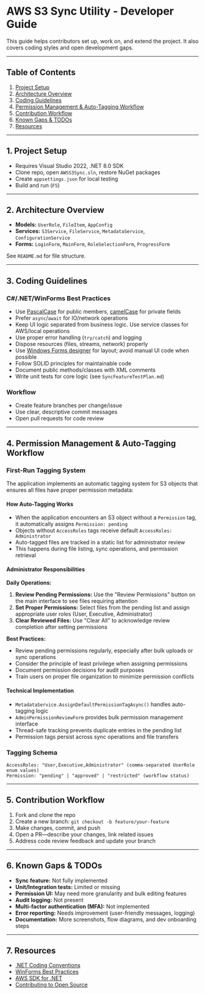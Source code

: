 # AWS S3 Sync Utility - Developer Guide

This guide helps contributors set up, work on, and extend the project. It also covers coding styles and open development gaps.

---

## Table of Contents

1. [Project Setup](#1-project-setup)  
2. [Architecture Overview](#2-architecture-overview)  
3. [Coding Guidelines](#3-coding-guidelines)  
4. [Permission Management & Auto-Tagging Workflow](#4-permission-management--auto-tagging-workflow)  
5. [Contribution Workflow](#5-contribution-workflow)  
6. [Known Gaps & TODOs](#6-known-gaps--todos)  
7. [Resources](#7-resources)

---

## 1. Project Setup

- Requires Visual Studio 2022, .NET 8.0 SDK  
- Clone repo, open `AWSS3Sync.sln`, restore NuGet packages  
- Create `appsettings.json` for local testing  
- Build and run (`F5`)

---

## 2. Architecture Overview

- **Models:** `UserRole`, `FileItem`, `AppConfig`  
- **Services:** `S3Service`, `FileService`, `MetadataService`, `ConfigurationService`  
- **Forms:** `LoginForm`, `MainForm`, `RoleSelectionForm`, `ProgressForm`

See `README.md` for file structure.

---

## 3. Coding Guidelines

### C#/.NET/WinForms Best Practices

- Use [PascalCase](https://learn.microsoft.com/en-us/dotnet/csharp/fundamentals/coding-style/coding-conventions) for public members, [camelCase](https://learn.microsoft.com/en-us/dotnet/csharp/fundamentals/coding-style/coding-conventions) for private fields  
- Prefer `async`/`await` for IO/network operations  
- Keep UI logic separated from business logic. Use service classes for AWS/local operations  
- Use proper error handling (`try/catch`) and logging  
- Dispose resources (files, streams, network) properly  
- Use [Windows Forms designer](https://learn.microsoft.com/en-us/dotnet/desktop/winforms/) for layout; avoid manual UI code when possible  
- Follow SOLID principles for maintainable code  
- Document public methods/classes with XML comments  
- Write unit tests for core logic (see `SyncFeatureTestPlan.md`)

### Workflow

- Create feature branches per change/issue  
- Use clear, descriptive commit messages  
- Open pull requests for code review

---

## 4. Permission Management & Auto-Tagging Workflow

### First-Run Tagging System

The application implements an automatic tagging system for S3 objects that ensures all files have proper permission metadata:

#### How Auto-Tagging Works
- When the application encounters an S3 object without a `Permission` tag, it automatically assigns `Permission: pending`
- Objects without `AccessRoles` tags receive default `AccessRoles: Administrator` 
- Auto-tagged files are tracked in a static list for administrator review
- This happens during file listing, sync operations, and permission retrieval

#### Administrator Responsibilities

**Daily Operations:**
1. **Review Pending Permissions:** Use the "Review Permissions" button on the main interface to see files requiring attention
2. **Set Proper Permissions:** Select files from the pending list and assign appropriate user roles (User, Executive, Administrator)
3. **Clear Reviewed Files:** Use "Clear All" to acknowledge review completion after setting permissions

**Best Practices:**
- Review pending permissions regularly, especially after bulk uploads or sync operations
- Consider the principle of least privilege when assigning permissions
- Document permission decisions for audit purposes
- Train users on proper file organization to minimize permission conflicts

#### Technical Implementation
- `MetadataService.AssignDefaultPermissionTagAsync()` handles auto-tagging logic
- `AdminPermissionReviewForm` provides bulk permission management interface
- Thread-safe tracking prevents duplicate entries in the pending list
- Permission tags persist across sync operations and file transfers

### Tagging Schema
```
AccessRoles: "User,Executive,Administrator" (comma-separated UserRole enum values)
Permission: "pending" | "approved" | "restricted" (workflow status)
```

---

## 5. Contribution Workflow

1. Fork and clone the repo  
2. Create a new branch: `git checkout -b feature/your-feature`  
3. Make changes, commit, and push  
4. Open a PR—describe your changes, link related issues  
5. Address code review feedback and update your branch

---

## 6. Known Gaps & TODOs

- **Sync feature:** Not fully implemented  
- **Unit/Integration tests:** Limited or missing  
- **Permission UI:** May need more granularity and bulk editing features  
- **Audit logging:** Not present  
- **Multi-factor authentication (MFA):** Not implemented  
- **Error reporting:** Needs improvement (user-friendly messages, logging)  
- **Documentation:** More screenshots, flow diagrams, and dev onboarding steps

---

## 7. Resources

- [.NET Coding Conventions](https://learn.microsoft.com/en-us/dotnet/csharp/fundamentals/coding-style/coding-conventions)  
- [WinForms Best Practices](https://learn.microsoft.com/en-us/dotnet/desktop/winforms/)  
- [AWS SDK for .NET](https://docs.aws.amazon.com/sdk-for-net/)  
- [Contributing to Open Source](https://opensource.guide/how-to-contribute/)